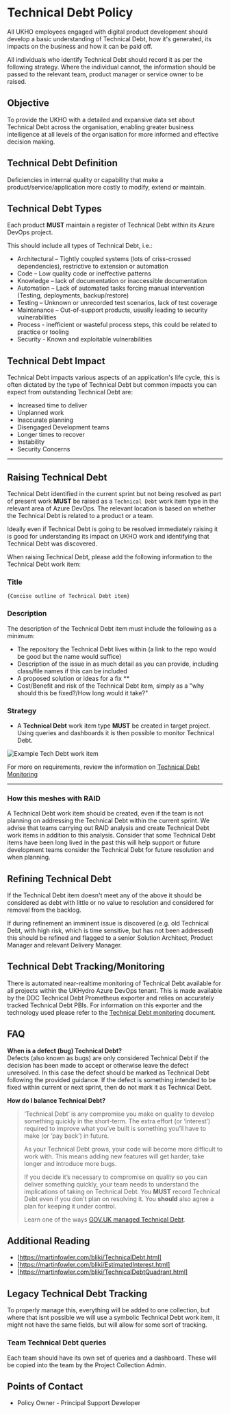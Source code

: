 # Technical Debt Policy

All UKHO employees engaged with digital product development should develop a basic understanding of Technical Debt, how it's generated, its impacts on the business and how it can be paid off.

All individuals who identify Technical Debt should record it as per the following strategy. Where the individual cannot, the information should be passed to the relevant team, product manager or service owner to be raised.

## Objective

To provide the UKHO with a detailed and expansive data set about Technical Debt across the organisation, enabling greater business intelligence at all levels of the organisation for more informed and effective decision making.

## Technical Debt Definition

Deficiencies in internal quality or capability that make a product/service/application more costly to modify, extend or maintain.

## Technical Debt Types

Each product **MUST** maintain a register of Technical Debt within its Azure DevOps project.

This should include all types of Technical Debt, i.e.:

- Architectural – Tightly coupled systems (lots of criss-crossed dependencies), restrictive to extension or automation
- Code – Low quality code or ineffective patterns
- Knowledge – lack of documentation or inaccessible documentation
- Automation – Lack of automated tasks forcing manual intervention (Testing, deployments, backup/restore)
- Testing – Unknown or unrecorded test scenarios, lack of test coverage
- Maintenance – Out-of-support products, usually leading to security vulnerabilities
- Process - inefficient or wasteful process steps, this could be related to practice or tooling
- Security - Known and exploitable vulnerabilities

## Technical Debt Impact

Technical Debt impacts various aspects of an application's life cycle, this is often dictated by the type of Technical Debt but common impacts you can expect from outstanding Technical Debt are:

- Increased time to deliver
- Unplanned work
- Inaccurate planning
- Disengaged Development teams
- Longer times to recover
- Instability
- Security Concerns

---

## Raising Technical Debt

Technical Debt identified in the current sprint but not being resolved as part of present work **MUST** be raised as a `Technical Debt` work item type in the relevant area of Azure DevOps. The relevant location is based on whether the Technical Debt is related to a product or a team.

Ideally even if Technical Debt is going to be resolved immediately raising it is good for understanding its impact on UKHO work and identifying that Technical Debt was discovered.

When raising Technical Debt, please add the following information to the Technical Debt work item:

### Title

```{Concise outline of Technical Debt item}```

### Description

The description of the Technical Debt item must include the following as a minimum:

- The repository the Technical Debt lives within (a link to the repo would be good but the name would suffice)
- Description of the issue in as much detail as you can provide, including class/file names if this can be included
- A proposed solution or ideas for a fix **
- Cost/Benefit and risk of the Technical Debt item, simply as a "why should this be fixed?/How long would it take?"

### Strategy

- A **Technical Debt** work item type **MUST** be created in target project. Using queries and dashboards it is then possible to monitor Technical Debt.

![Example Tech Debt work item](./Example_TD_V4.PNG)

 For more on requirements, review the information on [Technical Debt Monitoring](./TechnicalDebtMonitoring.md)

---

### How this meshes with RAID

A Technical Debt work item should be created, even if the team is not planning on addressing the Technical Debt within the current sprint. We advise that teams carrying out RAID analysis and create Technical Debt work items in addition to this analysis. Consider that some Technical Debt items have been long lived in the past this will help support or future development teams consider the Technical Debt for future resolution and when planning.

## Refining Technical Debt

If the Technical Debt item doesn't meet any of the above it should be considered as debt with little or no value to resolution and considered for removal from the backlog.

If during refinement an imminent issue is discovered (e.g. old Technical Debt, with high risk, which is time sensitive, but has not been addressed) this should be refined and flagged to a senior Solution Architect, Product Manager and relevant Delivery Manager.

## Technical Debt Tracking/Monitoring

There is automated near-realtime monitoring of Technical Debt available for all projects within the UKHydro Azure DevOps tenant. This is made available by the DDC Technical Debt Prometheus exporter and relies on accurately tracked Technical Debt PBIs. For information on this exporter and the technology used please refer to the [Technical Debt monitoring](../TechnicalDebt/TechnicalDebtMonitoring.md) document.

## FAQ

**When is a defect (bug) Technical Debt?**  
Defects (also known as bugs) are only considered Technical Debt if the decision has been made to accept or otherwise leave the defect unresolved. In this case the defect should be marked as Technical Debt following the provided guidance. If the defect is something intended to be fixed within current or next sprint, then do not mark it as Technical Debt.

**How do I balance Technical Debt?**

>‘Technical Debt’ is any compromise you make on quality to develop something quickly in the short-term. The extra effort (or ‘interest’) required to improve what you’ve built is something you’ll have to make (or ‘pay back’) in future.
>
>As your Technical Debt grows, your code will become more difficult to work with. This means adding new features will get harder, take longer and introduce more bugs.
>
>If you decide it’s necessary to compromise on quality so you can deliver something quickly, your team needs to understand the implications of taking on Technical Debt. You **MUST** record Technical Debt even if you don't plan on resolving it. You **should** also agree a plan for keeping it under control.
>
>Learn one of the ways [GOV.UK managed Technical Debt](https://insidegovuk.blog.gov.uk/2013/12/10/paying-down-technical-debt-in-the-departments-and-policy-publishing-platform/).

## Additional Reading

- [https://martinfowler.com/bliki/TechnicalDebt.html]
- [https://martinfowler.com/bliki/EstimatedInterest.html]
- [https://martinfowler.com/bliki/TechnicalDebtQuadrant.html]

## Legacy Technical Debt Tracking

To properly manage this, everything will be added to one collection, but where that isnt possible we will use a symbolic Technical Debt work item, it might not have the same fields, but will allow for some sort of tracking.

### Team Technical Debt queries

Each team should have its own set of queries and a dashboard. These will be copied into the team by the Project Collection Admin.

## Points of Contact

- Policy Owner - Principal Support Developer

